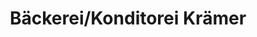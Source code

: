 ---
title: "Bäckerei/Konditorei Krämer"
url: /spiesen-elversberg/baeckerei-konditorei-kraemer/
shop: Bäckerei
---
